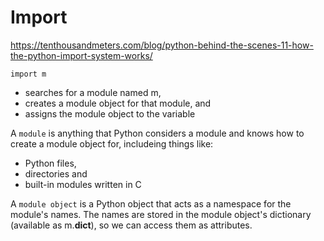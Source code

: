 # Import

https://tenthousandmeters.com/blog/python-behind-the-scenes-11-how-the-python-import-system-works/

`import m` 
- searches for a module named m, 
- creates a module object for that module, and 
- assigns the module object to the variable

A `module` is anything that Python considers a module and knows how to create a module object for, includeing things like:
- Python files, 
- directories and 
- built-in modules written in C

A `module object` is a Python object that acts as a namespace for the module's names. 
The names are stored in the module object's dictionary (available as m.__dict__), so we can access them as attributes.
